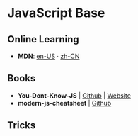 # JavaScript Base

## Online Learning

- **MDN**: [en-US](https://developer.mozilla.org/en-US/docs/Web/JavaScript) · [zh-CN](https://developer.mozilla.org/zh-CN/docs/Web/JavaScript)

## Books

- **You-Dont-Know-JS** | [Github](https://github.com/getify/You-Dont-Know-JS) | [Website](https://www.kickstarter.com/projects/getify/you-dont-know-js-book-series)
- **modern-js-cheatsheet** | [Github](https://github.com/mbeaudru/modern-js-cheatsheet)

## Tricks

